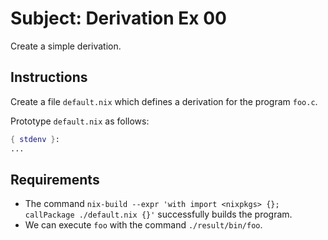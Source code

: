 # Subject: Derivation Ex 00

Create a simple derivation.

## Instructions

Create a file `default.nix` which defines a derivation for the program `foo.c`.

Prototype `default.nix` as follows:

```nix
{ stdenv }:
...
```

## Requirements

- The command `nix-build --expr 'with import <nixpkgs> {}; callPackage ./default.nix {}'` successfully builds the program.
- We can execute `foo` with the command `./result/bin/foo`.
